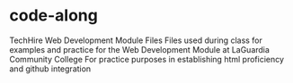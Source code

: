 # code-along
TechHire Web Development Module Files
Files used during class for examples and practice for the Web Development Module at LaGuardia Community College
For practice purposes in establishing html proficiency and github integration

